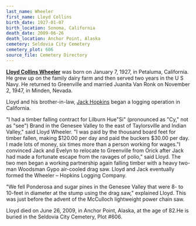 ```yaml
---
last_name: Wheeler
first_name: Lloyd Collins
birth_date: 1927-01-07
birth_location: Sonoma, California
death_date: 2009-06-26
death_location: Anchor Point, Alaska
cemetery: Seldovia City Cemetery
cemetery_plot: 606
source_file: Cemetery Directory
---
```


[**Lloyd Collins Wheeler**](../families/Wheeler_Family.md) was born on January 7, 1927, in Petaluma,
California. He grew up on the family dairy farm and then served two
years in the U S Navy. He returned to Greenville and married Juanita Van
Ronk on November 2, 1947, in Minden, Nevada.

Lloyd and his brother-in-law, [Jack Hopkins](./Hopkins_Jack_Watson.md) began a logging operation in
California.

"I had a timber falling contract for Lilburn Hue"Si" (pronounced as
"Cy," not as "see") Brand in the Genesee Valley to the east of
Taylorsville and Indian Valley," said Lloyd Wheeler. "I was paid by the
thousand board feet for timber fallen, making $120.00 per day and paid
the buckers $30.00 per day. I made lots of money, six times more than a
person working for wages."I convinced Jack and Evelyn to relocate to
Greenville from Orick after Jack had made a fortunate escape from the
ravages of polio," said Lloyd. The two men began a working partnership
again falling timber with a heavy two-man Woodsman Gypo air-cooled drag
saw. Lloyd and Jack eventually formed the Wheeler – Hopkins Logging
Company.

"We fell Ponderosa and sugar pines in the Genesee Valley that were 8- to
10-feet in diameter at the stump using the drag saw," explained Lloyd.
This was just before the advent of the McCulloch lightweight power chain
saw.

Lloyd died on June 26, 2009, in Anchor Point, Alaska, at the age of
82.He is buried in the Seldovia City Cemetery, Plot \#606.

